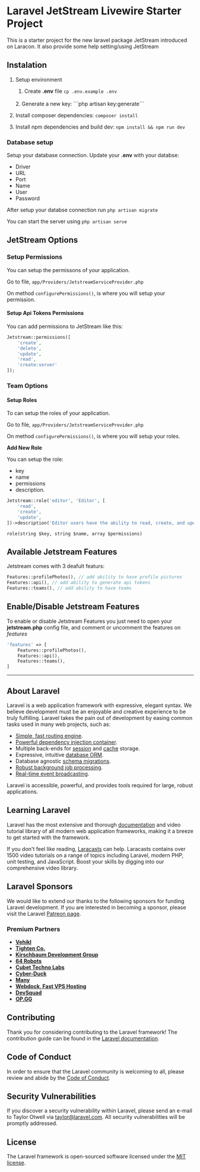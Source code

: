 # Laravel JetStream Livewire Starter Project

This is a starter project for the new laravel package JetStream introduced on Laracon.
It also provide some help setting/using JetStream

## Instalation

1. Setup environment
    1. Create **.env** file
    ```cp .env.example .env```
    <br>
    2. Generate a new key:
    ```php artisan key:generate```
    <br>


1. Install composer dependencies:
    ```composer install```
    <br>
2. Install npm dependencies and build dev:
    ```npm install && npm run dev```

### Database setup

Setup your database connection.
Update your **.env** with your databse:
- Driver
- URL
- Port
- Name
- User
- Password

After setup your databse connection run ```php artisan migrate```

You can start the server using ```php artisan serve```

## JetStream Options

### Setup Permissions

You can setup the permissons of your application.

Go to file, ```app/Providers/JetstreamServiceProvider.php```

On method ```configurePermissions()```, is where you will setup your permission.

#### Setup Api Tokens Permissions
You can add permissions to JetStream like this:

```php
Jetstream::permissions([
    'create',
    'delete',
    'update',
    'read',
    'create:server'
]);
```

### Team Options

#### Setup Roles

To can setup the roles of your application.

Go to file, ```app/Providers/JetstreamServiceProvider.php```

On method ```configurePermissions()```, is where you will setup your roles.

**Add New Role**

You can setup the role: 
- key
- name
- permissions
- description.

```php
Jetstream::role('editor', 'Editor', [
    'read',
    'create',
    'update',
])->description('Editor users have the ability to read, create, and update.');
```

```role(string $key, string $name, array $permissions)```

## Available Jetstream Features

Jetstream comes with 3 deafult featurs:

```php
Features::profilePhotos(), // add ability to have profile pictures
Features::api(), // add ability to generate api tokens
Features::teams(), // add ability to have teams
```


## Enable/Disable Jetstream Features

To enable or disable Jetstream Features you just need to open your **jetstream.php** config file, and comment or uncomment the features on *features*

```php
'features' => [
    Features::profilePhotos(),
    Features::api(),
    Features::teams(),
]
```


<hr>

## About Laravel

Laravel is a web application framework with expressive, elegant syntax. We believe development must be an enjoyable and creative experience to be truly fulfilling. Laravel takes the pain out of development by easing common tasks used in many web projects, such as:

- [Simple, fast routing engine](https://laravel.com/docs/routing).
- [Powerful dependency injection container](https://laravel.com/docs/container).
- Multiple back-ends for [session](https://laravel.com/docs/session) and [cache](https://laravel.com/docs/cache) storage.
- Expressive, intuitive [database ORM](https://laravel.com/docs/eloquent).
- Database agnostic [schema migrations](https://laravel.com/docs/migrations).
- [Robust background job processing](https://laravel.com/docs/queues).
- [Real-time event broadcasting](https://laravel.com/docs/broadcasting).

Laravel is accessible, powerful, and provides tools required for large, robust applications.

## Learning Laravel

Laravel has the most extensive and thorough [documentation](https://laravel.com/docs) and video tutorial library of all modern web application frameworks, making it a breeze to get started with the framework.

If you don't feel like reading, [Laracasts](https://laracasts.com) can help. Laracasts contains over 1500 video tutorials on a range of topics including Laravel, modern PHP, unit testing, and JavaScript. Boost your skills by digging into our comprehensive video library.

## Laravel Sponsors

We would like to extend our thanks to the following sponsors for funding Laravel development. If you are interested in becoming a sponsor, please visit the Laravel [Patreon page](https://patreon.com/taylorotwell).

### Premium Partners

- **[Vehikl](https://vehikl.com/)**
- **[Tighten Co.](https://tighten.co)**
- **[Kirschbaum Development Group](https://kirschbaumdevelopment.com)**
- **[64 Robots](https://64robots.com)**
- **[Cubet Techno Labs](https://cubettech.com)**
- **[Cyber-Duck](https://cyber-duck.co.uk)**
- **[Many](https://www.many.co.uk)**
- **[Webdock, Fast VPS Hosting](https://www.webdock.io/en)**
- **[DevSquad](https://devsquad.com)**
- **[OP.GG](https://op.gg)**

## Contributing

Thank you for considering contributing to the Laravel framework! The contribution guide can be found in the [Laravel documentation](https://laravel.com/docs/contributions).

## Code of Conduct

In order to ensure that the Laravel community is welcoming to all, please review and abide by the [Code of Conduct](https://laravel.com/docs/contributions#code-of-conduct).

## Security Vulnerabilities

If you discover a security vulnerability within Laravel, please send an e-mail to Taylor Otwell via [taylor@laravel.com](mailto:taylor@laravel.com). All security vulnerabilities will be promptly addressed.

## License

The Laravel framework is open-sourced software licensed under the [MIT license](https://opensource.org/licenses/MIT).
